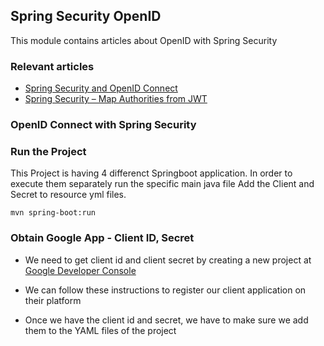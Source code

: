 ## Spring Security OpenID

This module contains articles about OpenID with Spring Security

### Relevant articles

- [Spring Security and OpenID Connect](https://www.baeldung.com/spring-security-openid-connect)
- [Spring Security – Map Authorities from JWT](https://www.baeldung.com/spring-security-map-authorities-jwt)

### OpenID Connect with Spring Security

### Run the Project
This Project is having 4 differenct Springboot application. In order to execute them separately run the specific main java file
Add the Client and Secret to resource yml files.
```
mvn spring-boot:run
```

### Obtain Google App - Client ID, Secret

- We need to get client id and client secret by creating a new project at [Google Developer Console](https://console.developers.google.com/project/_/apiui/credential?pli=1)
- We can follow these instructions to register our client application on their platform

- Once we have the client id and secret, we have to make sure we add them to the YAML files of the project

